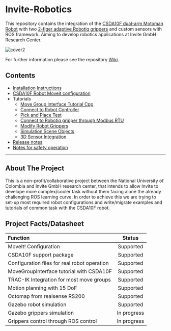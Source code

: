 

# Invite-Robotics
This repository contains the integration of the [CSDA10F dual-arm Motoman Robot](https://www.yaskawa.eu.com/uk/products/robotic/motoman-robots/productdetail/product/csda10f/) with two [2-figer adaptive Robotiq grippers](https://robotiq.com/support/2-finger-adaptive-robot-gripper) and custom sensors with ROS framework. Aiming to develop robotics applications at Invite GmbH Research Center.

![cover2](https://user-images.githubusercontent.com/8356912/40397357-ef27e30c-5df7-11e8-92bd-06e8669fd6d0.jpg)


For further information please see the repository [Wiki](https://github.com/Danfoa/invite-robotics/wiki).
## Contents
* [Installation Instructions](https://github.com/Danfoa/invite-robotics/wiki/Intallation)
* [CSDA10F Robot Moveit configuration](https://github.com/Danfoa/invite-robotics/wiki/CSDA10F-Moveit-Configuration)
* Tutorials
    * [Move Group Interface Tutorial Cpp](https://github.com/Danfoa/invite-robotics/wiki/Tutorial---Move-Group-Interface-Cpp) 
    * [Connect to Robot Controller](https://github.com/Danfoa/invite-robotics/wiki/Tutorial---Connect-to-Robot-Controller)
    * [Pick and Place Test](https://github.com/Danfoa/invite-robotics/wiki/Tutorial---Robot-Test-Pick-and-Place)  
    * [Connect to Robotiq gripper through Modbus RTU](https://github.com/Danfoa/invite-robotics/wiki/Tutorial---Connect-to-Robotiq-grippers-through-ModbusRTU) 
    * [Modify Robot Grippers](https://github.com/Danfoa/invite-robotics/wiki/Tutorial---Modify-Robot-Grippers)
    * [Simulation Scene Objects](https://github.com/Danfoa/invite-robotics/wiki/Tutorial---Simulation-Scene-Objects) 
    * [3D Sensor Integration](https://github.com/Danfoa/invite-robotics/wiki/Tutorial---3D-Sensor-Integration)   
* [Release notes](https://github.com/Danfoa/invite-robotics/wiki/release-notes)
* [Notes for safety operation](https://github.com/Danfoa/invite-robotics/wiki/Notes-for-safety-operation)
***
## About The Project
This is a non-profit/collaborative project between the National University of Colombia and Invite GmbH research center, that intends to allow Invite to develope more complex/cooler task without them facing alone the already challenging ROS learning curve. In order to achieve this we are trying to set-up most required robot configurations and write/migrate examples and tutorials of common task with the CSDA10F robot. 

## Project Facts/Datasheet
| Function                            |    Status       | 
| :---                                |     :---:       |       
| MoveIt! Configuration               |  Supported      |
| CSDA10F support package             |  Supported     | 
| Configuration files for real robot operation                |  Supported      | 
| MoveGroupInterface tutorial with CSDA10F               |  Supported     |
| TRAC-IK Integration for most move groups               |  Supported      | 
| Motion planning with 15 DoF            |  Supported   | 
| Octomap from realsense RS200          |  Supported   |   
| Gazebo robot simulation             |  Supported      | 
| Gazebo grippers simulation          |  In progress          | 
| Grippers control through ROS control|  In progress | 
